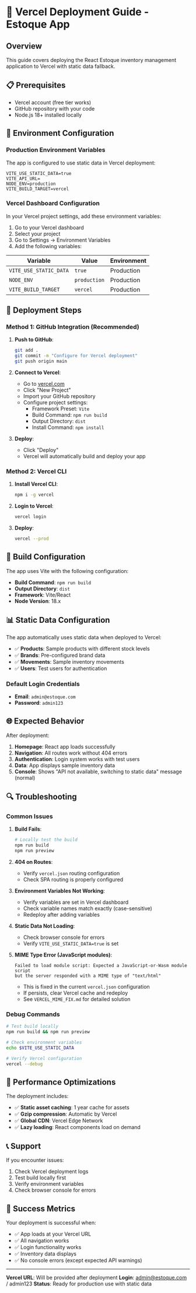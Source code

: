 # 🚀 Vercel Deployment Guide - Estoque App

## Overview

This guide covers deploying the React Estoque inventory management application to Vercel with static data fallback.

## 📋 Prerequisites

- Vercel account (free tier works)
- GitHub repository with your code
- Node.js 18+ installed locally

## 🔧 Environment Configuration

### Production Environment Variables

The app is configured to use static data in Vercel deployment:

```env
VITE_USE_STATIC_DATA=true
VITE_API_URL=
NODE_ENV=production
VITE_BUILD_TARGET=vercel
```

### Vercel Dashboard Configuration

In your Vercel project settings, add these environment variables:

1. Go to your Vercel dashboard
2. Select your project
3. Go to Settings → Environment Variables
4. Add the following variables:

| Variable               | Value        | Environment |
| ---------------------- | ------------ | ----------- |
| `VITE_USE_STATIC_DATA` | `true`       | Production  |
| `NODE_ENV`             | `production` | Production  |
| `VITE_BUILD_TARGET`    | `vercel`     | Production  |

## 🚀 Deployment Steps

### Method 1: GitHub Integration (Recommended)

1. **Push to GitHub**:

   ```bash
   git add .
   git commit -m "Configure for Vercel deployment"
   git push origin main
   ```

2. **Connect to Vercel**:

   - Go to [vercel.com](https://vercel.com)
   - Click "New Project"
   - Import your GitHub repository
   - Configure project settings:
     - Framework Preset: `Vite`
     - Build Command: `npm run build`
     - Output Directory: `dist`
     - Install Command: `npm install`

3. **Deploy**:
   - Click "Deploy"
   - Vercel will automatically build and deploy your app

### Method 2: Vercel CLI

1. **Install Vercel CLI**:

   ```bash
   npm i -g vercel
   ```

2. **Login to Vercel**:

   ```bash
   vercel login
   ```

3. **Deploy**:
   ```bash
   vercel --prod
   ```

## 🔧 Build Configuration

The app uses Vite with the following configuration:

- **Build Command**: `npm run build`
- **Output Directory**: `dist`
- **Framework**: Vite/React
- **Node Version**: 18.x

## 📊 Static Data Configuration

The app automatically uses static data when deployed to Vercel:

- ✅ **Products**: Sample products with different stock levels
- ✅ **Brands**: Pre-configured brand data
- ✅ **Movements**: Sample inventory movements
- ✅ **Users**: Test users for authentication

### Default Login Credentials

- **Email**: `admin@estoque.com`
- **Password**: `admin123`

## 🌐 Expected Behavior

After deployment:

1. **Homepage**: React app loads successfully
2. **Navigation**: All routes work without 404 errors
3. **Authentication**: Login system works with test users
4. **Data**: App displays sample inventory data
5. **Console**: Shows "API not available, switching to static data" message (normal)

## 🔍 Troubleshooting

### Common Issues

1. **Build Fails**:

   ```bash
   # Locally test the build
   npm run build
   npm run preview
   ```

2. **404 on Routes**:

   - Verify `vercel.json` routing configuration
   - Check SPA routing is properly configured

3. **Environment Variables Not Working**:

   - Verify variables are set in Vercel dashboard
   - Check variable names match exactly (case-sensitive)
   - Redeploy after adding variables

4. **Static Data Not Loading**:

   - Check browser console for errors
   - Verify `VITE_USE_STATIC_DATA=true` is set

5. **MIME Type Error (JavaScript modules)**:
   ```
   Failed to load module script: Expected a JavaScript-or-Wasm module script
   but the server responded with a MIME type of "text/html"
   ```
   - This is fixed in the current `vercel.json` configuration
   - If persists, clear Vercel cache and redeploy
   - See `VERCEL_MIME_FIX.md` for detailed solution

### Debug Commands

```bash
# Test build locally
npm run build && npm run preview

# Check environment variables
echo $VITE_USE_STATIC_DATA

# Verify Vercel configuration
vercel --debug
```

## 📱 Performance Optimizations

The deployment includes:

- ✅ **Static asset caching**: 1 year cache for assets
- ✅ **Gzip compression**: Automatic by Vercel
- ✅ **Global CDN**: Vercel Edge Network
- ✅ **Lazy loading**: React components load on demand

## 📞 Support

If you encounter issues:

1. Check Vercel deployment logs
2. Test build locally first
3. Verify environment variables
4. Check browser console for errors

## 🎉 Success Metrics

Your deployment is successful when:

- ✅ App loads at your Vercel URL
- ✅ All navigation works
- ✅ Login functionality works
- ✅ Inventory data displays
- ✅ No console errors (except expected API warnings)

---

**Vercel URL**: Will be provided after deployment
**Login**: admin@estoque.com / admin123
**Status**: Ready for production use with static data
